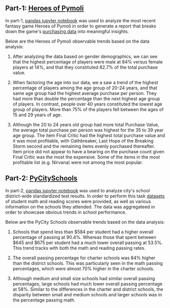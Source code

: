 
## Part-1: [Heroes of Pymoli](https://github.com/Chahnaz-Kbaisi/Pandas-PyCitySchools-HeroesOfPymoli/tree/master/HeroesOfPymoli)

In part-1, [pandas jupyter notebook](https://github.com/Chahnaz-Kbaisi/Pandas-PyCitySchools-HeroesOfPymoli/blob/master/HeroesOfPymoli/HeroesOfPymoli_starter.ipynb) was used to analyze the most recent fantasy game Heroes of Pymoli in order to generate a report that breaks down the game's [purchasing data](https://github.com/Chahnaz-Kbaisi/Pandas-PyCitySchools-HeroesOfPymoli/blob/master/HeroesOfPymoli/Resources/purchase_data.csv) into meaningful insights.

Below are the Heroes of Pymoli observable trends based on the data analysis:

1.	After analyzing the data based on gender demographics, we can see that the highest percentage of players were male at 84% versus female players at 14%, and that they constituted 82.7% of the total purchase value.

2.	When factoring the age into our data, we a saw a trend of the highest percentage of players among the age group of 20-24 years, and that same age group had the highest average purchase per person. They had more than double the percentage than the next highest age group of players. In contrast, people over 40 years constituted the lowest age group of players. More than 75% of the players fell between the ages of 15 and 29 years of age. 

3.	Although the 20 to 24 years old group had more total Purchase Value, the average total purchase per person was highest for the 35 to 39 year age group. The item Final Critic had the highest total purchase value and it was most profitable, with Oathbreaker, Last Hope of the Breaking Storm second and the remaining items evenly purchased thereafter. Item price did not appear to have a bearing on the purchase count given Final Critic was the most the expensive. Some of the items in the most profitable list (e.g. Nirvana) were not among the most popular. 


## Part-2: [PyCitySchools](https://github.com/Chahnaz-Kbaisi/Pandas-PyCitySchools-HeroesOfPymoli/tree/master/PyCitySchools-Extra%20Credit/PyCitySchools)

In part-2, [pandas jupyter notebook](https://github.com/Chahnaz-Kbaisi/Pandas-PyCitySchools-HeroesOfPymoli/blob/master/HeroesOfPymoli/HeroesOfPymoli_starter.ipynb) was used to analyze city's school district-wide standardized test results. In order to perform this task [datasets](https://github.com/Chahnaz-Kbaisi/Pandas-PyCitySchools-HeroesOfPymoli/tree/master/PyCitySchools-Extra%20Credit/PyCitySchools/Resources) of student math and reading scores were provided, as well as various information on the schools they attended. The data was aggregateed in order to showcase obvious trends in school performance.

Below are the PyCity Schools observable trends based on the data analysis:

1. Schools that spend less than $584 per student had a higher overall percentage of passing at 90.4%. Whereas those that spent between $645 and $675 per student had a much lower overall passing at 53.5%. This trend tracks with both the math and reading passing rates. 

2. The overall passing percentage for charter schools was 84% higher than the district schools. This was particularly seen in the math passing percentages, which were almost 70% higher in the charter schools. 

3. Although medium and small size schools had similar overall passing percentages, large schools had much lower overall passing percentage at 58%. Similar to the differences in the charter and district schools, the disparity between small and medium schools and larger schools was in the percentage passing math.
